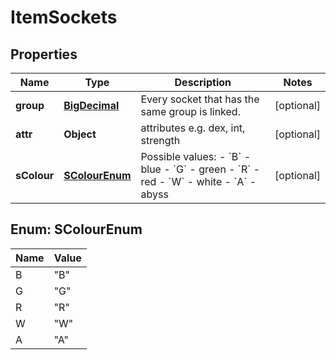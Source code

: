 # ItemSockets

## Properties
Name | Type | Description | Notes
------------ | ------------- | ------------- | -------------
**group** | [**BigDecimal**](BigDecimal.md) | Every socket that has the same group is linked. |  [optional]
**attr** | **Object** | attributes e.g. dex, int, strength |  [optional]
**sColour** | [**SColourEnum**](#SColourEnum) | Possible values:   - &#x60;B&#x60; - blue   - &#x60;G&#x60; - green   - &#x60;R&#x60; - red   - &#x60;W&#x60; - white   - &#x60;A&#x60; - abyss  |  [optional]

<a name="SColourEnum"></a>
## Enum: SColourEnum
Name | Value
---- | -----
B | &quot;B&quot;
G | &quot;G&quot;
R | &quot;R&quot;
W | &quot;W&quot;
A | &quot;A&quot;
